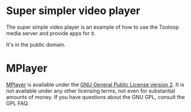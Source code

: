 # Super simpler video player

The super simple video player is an example of how to use the Tooloop media
server and provide apps for it.

It's in the public domain.


# MPlayer

[MPlayer](http://www.mplayerhq.hu) is available under the [GNU General Public
License version 2](https://www.gnu.org/licenses/old-licenses/gpl-2.0.html).
It is not available under any other licensing terms, not even for substantial
amounts of money. If you have questions about the GNU GPL, consult the GPL FAQ.
